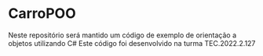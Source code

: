 # CarroPOO
Neste repositório será mantido um código de exemplo de orientação a objetos utilizando C# Este código foi desenvolvido na turma TEC.2022.2.127  
